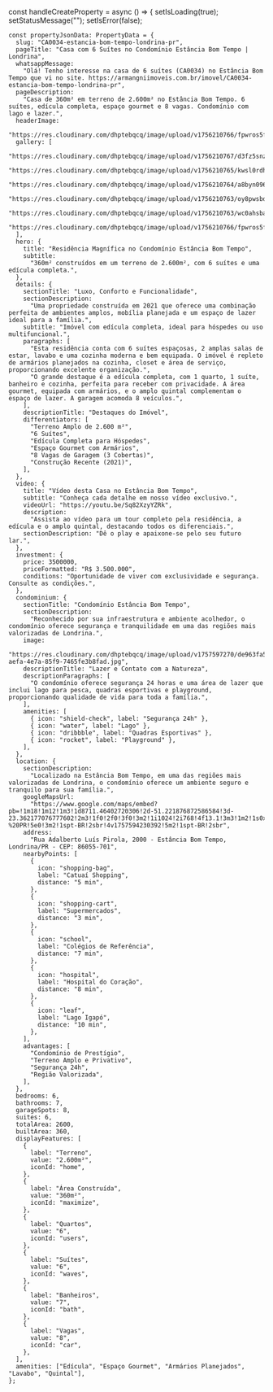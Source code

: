 const handleCreateProperty = async () => {
setIsLoading(true);
setStatusMessage("");
setIsError(false);

    const propertyJsonData: PropertyData = {
      slug: "CA0034-estancia-bom-tempo-londrina-pr",
      pageTitle: "Casa com 6 Suítes no Condomínio Estância Bom Tempo | Londrina",
      whatsappMessage:
        "Olá! Tenho interesse na casa de 6 suítes (CA0034) no Estância Bom Tempo que vi no site. https://armangniimoveis.com.br/imovel/CA0034-estancia-bom-tempo-londrina-pr",
      pageDescription:
        "Casa de 360m² em terreno de 2.600m² no Estância Bom Tempo. 6 suítes, edícula completa, espaço gourmet e 8 vagas. Condomínio com lago e lazer.",
      headerImage:
        "https://res.cloudinary.com/dhptebqcq/image/upload/v1756210766/fpwros5f4msdgfudimpm.jpg",
      gallery: [
        "https://res.cloudinary.com/dhptebqcq/image/upload/v1756210767/d3fz5snz6rz4qzjhdcqn.jpg",
        "https://res.cloudinary.com/dhptebqcq/image/upload/v1756210765/kwsl0rdhx45mrwm3vfae.jpg",
        "https://res.cloudinary.com/dhptebqcq/image/upload/v1756210764/a8byn096zhcnzzkx67yy.jpg",
        "https://res.cloudinary.com/dhptebqcq/image/upload/v1756210763/oy8pwsbdv02zhpzks4s7.jpg",
        "https://res.cloudinary.com/dhptebqcq/image/upload/v1756210763/wc0ahsbaiczakh74kbgv.jpg",
        "https://res.cloudinary.com/dhptebqcq/image/upload/v1756210766/fpwros5f4msdgfudimpm.jpg",
      ],
      hero: {
        title: "Residência Magnífica no Condomínio Estância Bom Tempo",
        subtitle:
          "360m² construídos em um terreno de 2.600m², com 6 suítes e uma edícula completa.",
      },
      details: {
        sectionTitle: "Luxo, Conforto e Funcionalidade",
        sectionDescription:
          "Uma propriedade construída em 2021 que oferece uma combinação perfeita de ambientes amplos, mobília planejada e um espaço de lazer ideal para a família.",
        subtitle: "Imóvel com edícula completa, ideal para hóspedes ou uso multifuncional.",
        paragraphs: [
          "Esta residência conta com 6 suítes espaçosas, 2 amplas salas de estar, lavabo e uma cozinha moderna e bem equipada. O imóvel é repleto de armários planejados na cozinha, closet e área de serviço, proporcionando excelente organização.",
          "O grande destaque é a edícula completa, com 1 quarto, 1 suíte, banheiro e cozinha, perfeita para receber com privacidade. A área gourmet, equipada com armários, e o amplo quintal complementam o espaço de lazer. A garagem acomoda 8 veículos.",
        ],
        descriptionTitle: "Destaques do Imóvel",
        differentiators: [
          "Terreno Amplo de 2.600 m²",
          "6 Suítes",
          "Edícula Completa para Hóspedes",
          "Espaço Gourmet com Armários",
          "8 Vagas de Garagem (3 Cobertas)",
          "Construção Recente (2021)",
        ],
      },
      video: {
        title: "Vídeo desta Casa no Estância Bom Tempo",
        subtitle: "Conheça cada detalhe em nosso vídeo exclusivo.",
        videoUrl: "https://youtu.be/Sq82XzyYZRk",
        description:
          "Assista ao vídeo para um tour completo pela residência, a edícula e o amplo quintal, destacando todos os diferenciais.",
        sectionDescription: "Dê o play e apaixone-se pelo seu futuro lar.",
      },
      investment: {
        price: 3500000,
        priceFormatted: "R$ 3.500.000",
        conditions: "Oportunidade de viver com exclusividade e segurança. Consulte as condições.",
      },
      condominium: {
        sectionTitle: "Condomínio Estância Bom Tempo",
        sectionDescription:
          "Reconhecido por sua infraestrutura e ambiente acolhedor, o condomínio oferece segurança e tranquilidade em uma das regiões mais valorizadas de Londrina.",
        image:
          "https://res.cloudinary.com/dhptebqcq/image/upload/v1757597270/de963fa5-aefa-4e7a-85f9-7465fe3b8fad.jpg",
        descriptionTitle: "Lazer e Contato com a Natureza",
        descriptionParagraphs: [
          "O condomínio oferece segurança 24 horas e uma área de lazer que inclui lago para pesca, quadras esportivas e playground, proporcionando qualidade de vida para toda a família.",
        ],
        amenities: [
          { icon: "shield-check", label: "Segurança 24h" },
          { icon: "water", label: "Lago" },
          { icon: "dribbble", label: "Quadras Esportivas" },
          { icon: "rocket", label: "Playground" },
        ],
      },
      location: {
        sectionDescription:
          "Localizado na Estância Bom Tempo, em uma das regiões mais valorizadas de Londrina, o condomínio oferece um ambiente seguro e tranquilo para sua família.",
        googleMapsUrl:
          "https://www.google.com/maps/embed?pb=!1m18!1m12!1m3!1d8711.46402720306!2d-51.221876872586584!3d-23.362177076777602!2m3!1f0!2f0!3f0!3m2!1i1024!2i768!4f13.1!3m3!1m2!1s0x94eb5cf960954923%3A0x9bfa244879509621!2sEst%C3%A2ncia%20Bom%20Tempo%2C%20Londrina%20-%20PR!5e0!3m2!1spt-BR!2sbr!4v1757594230392!5m2!1spt-BR!2sbr",
        address:
          "Rua Adalberto Luís Pirola, 2000 - Estância Bom Tempo, Londrina/PR - CEP: 86055-701",
        nearbyPoints: [
          {
            icon: "shopping-bag",
            label: "Catuaí Shopping",
            distance: "5 min",
          },
          {
            icon: "shopping-cart",
            label: "Supermercados",
            distance: "3 min",
          },
          {
            icon: "school",
            label: "Colégios de Referência",
            distance: "7 min",
          },
          {
            icon: "hospital",
            label: "Hospital do Coração",
            distance: "8 min",
          },
          {
            icon: "leaf",
            label: "Lago Igapó",
            distance: "10 min",
          },
        ],
        advantages: [
          "Condomínio de Prestígio",
          "Terreno Amplo e Privativo",
          "Segurança 24h",
          "Região Valorizada",
        ],
      },
      bedrooms: 6,
      bathrooms: 7,
      garageSpots: 8,
      suites: 6,
      totalArea: 2600,
      builtArea: 360,
      displayFeatures: [
        {
          label: "Terreno",
          value: "2.600m²",
          iconId: "home",
        },
        {
          label: "Área Construída",
          value: "360m²",
          iconId: "maximize",
        },
        {
          label: "Quartos",
          value: "6",
          iconId: "users",
        },
        {
          label: "Suítes",
          value: "6",
          iconId: "waves",
        },
        {
          label: "Banheiros",
          value: "7",
          iconId: "bath",
        },
        {
          label: "Vagas",
          value: "8",
          iconId: "car",
        },
      ],
      amenities: ["Edícula", "Espaço Gourmet", "Armários Planejados", "Lavabo", "Quintal"],
    };
